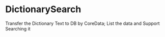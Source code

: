 # DictionarySearch
Transfer the Dictionary Text to DB by CoreData; List the data and Support Searching it
